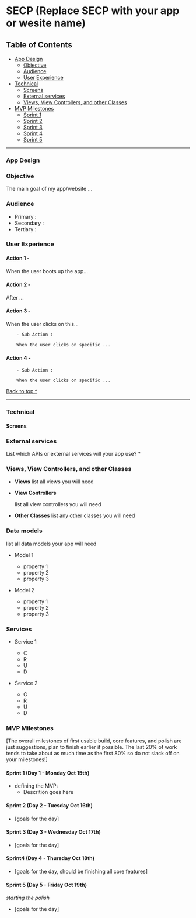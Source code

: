 # SECP (Replace SECP with your app or wesite name)

## Table of Contents
  * [App Design](#app-design)
    * [Objective](#objective)
    * [Audience](#audience)
    * [User Experience](#user-experience)
  * [Technical](#technical)
    * [Screens](#Screens)
    * [External services](#external-services)
    * [Views, View Controllers, and other Classes](#Views-View-Controllers-and-other-Classes)
  * [MVP Milestones](#mvp-milestones)
    * [Sprint 1](#Day-1)
    * [Sprint 2](#Day-2)
    * [Sprint 3](#Day-3)
    * [Sprint 4](#Day-4)
    * [Sprint 5](#Day-5)

---

### App Design

### Objective

The main goal of my app/website ...

### Audience
- Primary : 
- Secondary : 
- Tertiary : 


### User Experience

#### Action 1 -   

When the user boots up the app...

#### Action 2 - 

After ...

#### Action 3 - 

When the user clicks on this...
    
        - Sub Action : 
 
        When the user clicks on specific ...


#### Action 4 - 



        - Sub Action : 
 
        When the user clicks on specific ...
[Back to top ^](#)

---

### Technical


#### Screens



### External services
List which APIs or external services will your app use?
* 


### Views, View Controllers, and other Classes
* **Views**
  list all views you will need
  
* **View Controllers**
    
  list all view controllers you will need
 
* **Other Classes**
  list any other classes you will need
  

### Data models

list all data models your app will need
* Model 1
    * property 1
    * property 2
    * property 3
    
* Model 2
    * property 1
    * property 2
    * property 3


### Services
* Service 1 
    * C
    * R
    * U
    * D

* Service 2
    * C
    * R
    * U
    * D



### MVP Milestones
[The overall milestones of first usable build, core features, and polish are just suggestions, plan to finish earlier if possible. The last 20% of work tends to take about as much time as the first 80% so do not slack off on your milestones!]

#### Sprint 1 (Day 1 - Monday Oct 15th)

* defining the MVP:
   * Descrition goes here

#### Sprint 2 (Day 2 - Tuesday Oct 16th)
* [goals for the day]

#### Sprint 3 (Day 3 - Wednesday Oct 17th)
* [goals for the day]

#### Sprint4 (Day 4 - Thursday Oct 18th)
* [goals for the day, should be finishing all core features]

#### Sprint 5 (Day 5 - Friday Oct 19th)
_starting the polish_
* [goals for the day]



